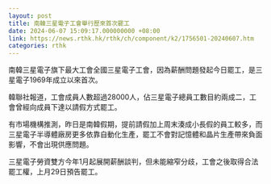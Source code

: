 ```yaml
---
layout: post
title: 南韓三星電子工會舉行歷來首次罷工
date: 2024-06-07 15:09:17.000000000 +08:00
link: https://news.rthk.hk/rthk/ch/component/k2/1756501-20240607.htm
categories: rthk
---
```


南韓三星電子旗下最大工會全國三星電子工會，因為薪酬問題發起今日罷工，是三星電子1969年成立以來首次。

韓聯社報道，工會成員人數超過28000人，佔三星電子總員工數目約兩成二，工會曾經向成員下達以請假方式罷工。

有市場機構推測，昨日是南韓假期，提前請假加上周末湊成小長假的員工較多，而三星電子半導體廠房更多依靠自動化生產，罷工不會對記憶體和晶片生產帶來負面影響，不會出現供應問題。

三星電子勞資雙方今年1月起展開薪酬談判，但未能縮窄分歧，工會之後取得合法罷工權，上月29日預告罷工。
